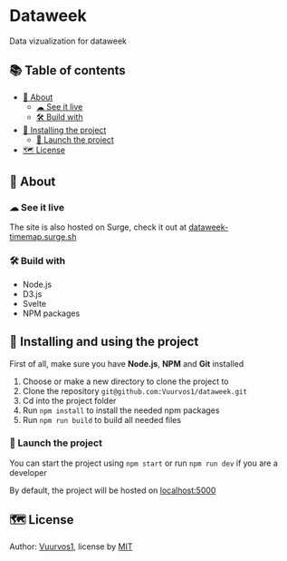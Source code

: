 # Dataweek

Data vizualization for dataweek

## 📚 Table of contents

- [🤔 About](#-About)
  - [☁ See it live](#-See-it-live)
  - [🛠 Build with](#-Build-with)
- [🔧 Installing the project](#-Installing-and-using-the-project)
  - [🚀 Launch the project](#-Launch-the-project)
- [🗺️ License](#%EF%B8%8F-license)

## 🤔 About

### ☁ See it live

The site is also hosted on Surge, check it out at [dataweek-timemap.surge.sh](https://dataweek-timemap.surge.sh/)

### 🛠 Build with

- Node.js
- D3.js
- Svelte
- NPM packages

## 🔧 Installing and using the project

First of all, make sure you have **Node.js**, **NPM** and **Git** installed

1. Choose or make a new directory to clone the project to
2. Clone the repository
   `git@github.com:Vuurvos1/dataweek.git`
3. Cd into the project folder
4. Run `npm install` to install the needed npm packages
5. Run `npm run build` to build all needed files

### 🚀 Launch the project

You can start the project using `npm start`
or run `npm run dev` if you are a developer

By default, the project will be hosted on [localhost:5000](http://localhost:5000)

## 🗺️ License

Author: [Vuurvos1](https://github.com/Vuurvos1), license by [MIT](https://github.com/Vuurvos1/dataweek/blob/main/LICENSE)
